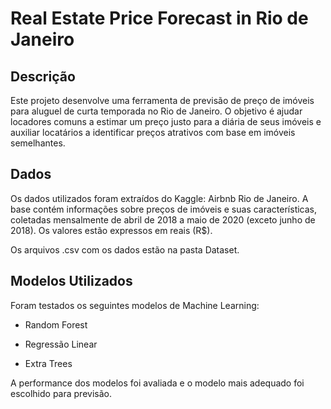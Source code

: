 # Real Estate Price Forecast in Rio de Janeiro

## Descrição

Este projeto desenvolve uma ferramenta de previsão de preço de imóveis para aluguel de curta temporada no Rio de Janeiro. O objetivo é ajudar locadores comuns a estimar um preço justo para a diária de seus imóveis e auxiliar locatários a identificar preços atrativos com base em imóveis semelhantes.

## Dados

Os dados utilizados foram extraídos do Kaggle: Airbnb Rio de Janeiro. A base contém informações sobre preços de imóveis e suas características, coletadas mensalmente de abril de 2018 a maio de 2020 (exceto junho de 2018). Os valores estão expressos em reais (R$).

Os arquivos .csv com os dados estão na pasta Dataset.

## Modelos Utilizados

Foram testados os seguintes modelos de Machine Learning:

* Random Forest

* Regressão Linear

* Extra Trees

A performance dos modelos foi avaliada e o modelo mais adequado foi escolhido para previsão.
